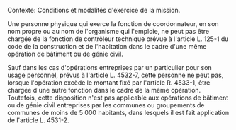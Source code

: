 Contexte: Conditions et modalités d'exercice de la mission.

Une personne physique qui exerce la fonction de coordonnateur, en son nom propre ou au nom de l'organisme qui l'emploie, ne peut pas être chargée de la fonction de contrôleur technique prévue à l'article L. 125-1 du code de la construction et de l'habitation dans le cadre d'une même opération de bâtiment ou de génie civil.

Sauf dans les cas d'opérations entreprises par un particulier pour son usage personnel, prévus à l'article L. 4532-7, cette personne ne peut pas, lorsque l'opération excède le montant fixé par l'article R. 4533-1, être chargée d'une autre fonction dans le cadre de la même opération. Toutefois, cette disposition n'est pas applicable aux opérations de bâtiment ou de génie civil entreprises par les communes ou groupements de communes de moins de 5 000 habitants, dans lesquels il est fait application de l'article L. 4531-2.